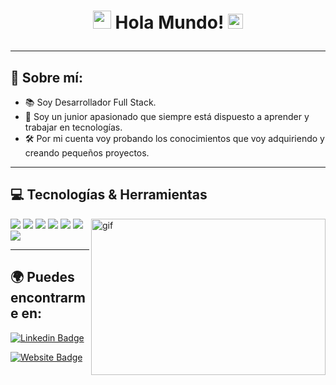 # <p align="center"><img src="https://github.com/TheDudeThatCode/TheDudeThatCode/blob/master/Assets/Hi.gif" width="29px"> Hola Mundo!&nbsp;<img src="https://github.com/TheDudeThatCode/TheDudeThatCode/blob/master/Assets/Earth.gif" width="24px"></p>
<hr>

## 💬 Sobre mí:
- 📚 Soy Desarrollador Full Stack.  
- 🚀 Soy un junior apasionado que siempre está dispuesto a aprender y trabajar en tecnologías. 
- 🛠 Por mi cuenta voy probando los conocimientos que voy adquiriendo y creando pequeños proyectos.
<hr>

## 💻 Tecnologías & Herramientas
<img align="right" height="250" width="375" alt="gif" src="https://raw.githubusercontent.com/iampavangandhi/iampavangandhi/master/gifs/coder.gif" />
<img src = "https://img.shields.io/badge/-HTML5-E34F26?style=flat&logo=html5&logoColor=white">
<img src = "https://img.shields.io/badge/-CSS3-1572B6?style=flat&logo=css3&logoColor=white">
<img src="https://img.shields.io/badge/-Bootstrap-563D7C?style=flat&logo=bootstrap&logoColor=white">
<img src="https://img.shields.io/badge/-JavaScript-eed718?style=flat&logo=javascript&logoColor=ffffff">
<img src="http://img.shields.io/badge/-Git-F1502F?style=flat&logo=git&logoColor=FFFFFF">
<img src="http://img.shields.io/badge/-Github-000000?style=flat&logo=github&logoColor=FFFFFF">
<img src="http://img.shields.io/badge/-VS%20Code-007ACC?style=flat&logo=visual%20studio%20code&logoColor=white">
<hr>

## 🌍 Puedes encontrarme en:
[![Linkedin Badge](https://img.shields.io/badge/-LinkedIn-0e76a8?style=flat-square&logo=Linkedin&logoColor=white)](https://linkedin.com/in/eloyvb12)

[![Website Badge](https://img.shields.io/badge/Website-3b5998?style=flat-square&logo=google-chrome&logoColor=white)](https://www.eloyvazquez.com/)





<!--
**eloy1290/eloy1290** is a ✨ _special_ ✨ repository because its `README.md` (this file) appears on your GitHub profile.

Here are some ideas to get you started:
- 🔭 I’m currently working on ...
- 🌱 I’m currently learning ...
- 👯 I’m looking to collaborate on ...
- 🤔 I’m looking for help with ...
- 💬 Ask me about ...
- 📫 How to reach me: ...
- 😄 Pronouns: ...
- ⚡ Fun fact: ...
<img src="https://img.shields.io/badge/-Sass-cc6699?style=flat&logo=sass&logoColor=ffffff">
-->
